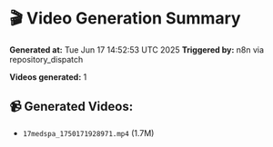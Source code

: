 # 🎬 Video Generation Summary

**Generated at:** Tue Jun 17 14:52:53 UTC 2025
**Triggered by:** n8n via repository_dispatch

**Videos generated:** 1

## 📹 Generated Videos:
- `17medspa_1750171928971.mp4` (1.7M)
